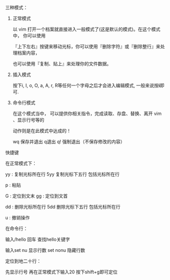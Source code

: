 三种模式：

1. 正常模式

   以 vim 打开一个档案就直接进入一般模式了(这是默认的模式)。在这个模式中， 你可以使用 

   『上下左右』按键来移动光标，你可以使用『删除字符』或『删除整行』来处理档案内容， 

   也可以使用『复制、贴上』来处理你的文件数据。 

1. 插入模式

   按下i, I, o, O, a, A, r, R等任何一个字母之后才会进入编辑模式, 一般来说按**i**即可.

2. 命令行模式

   在这个模式当中， 可以提供你相关指令，完成读取、存盘、替换、离开 vim 、显示行号等的 

   动作则是在此模式中达成的！  

   wq 保存并退出  q退出   q! 强制退出（不保存修改的内容）



快捷键

在正常模式下：

yy  : 复制光标所在行           5yy 复制光标下五行 包括光标所在行

p   : 粘贴

G   : 定位到文末   gg :  定位到文首

dd : 删除光标所在行           5dd 删除光标下五行 包括光标所在行

u   : 撤销操作

在命令行：

输入/hello 回车   查找hello关键字

输入set nu  显示行数  set nonu 隐藏行数



定位到地二十行：

先显示行号  再在正常模式下输入20  按下shift+g即可定位